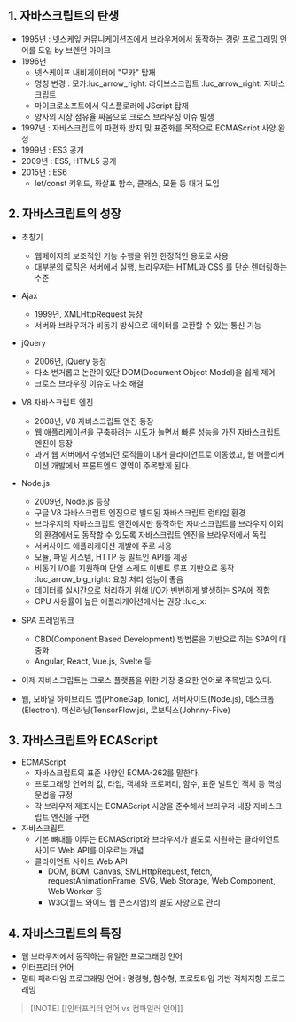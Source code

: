 
## 1. 자바스크립트의 탄생
- 1995년 : 넷스케잎 커뮤니케이션즈에서 브라우저에서 동작하는 경량 프로그래밍 언어를 도입 by 브렌던 아이크 
- 1996년
	- 넷스케이프 내비게이터에 "모카" 탑재
	- 명칭 변경 : 모카:luc_arrow_right: 라이브스크립트 :luc_arrow_right: 자바스크립트
	- 마이크로소프트에서 익스플로러에 JScript 탑재
	- 양사의 시장 점유율 싸움으로 크로스 브라우징 이슈 발생
- 1997년 : 자바스크립트의 파편화 방지 및 표준화를 목적으로 ECMAScript 사양 완성
- 1999년 : ES3 공개
- 2009년 : ES5, HTML5 공개
- 2015년 : ES6
	- let/const 키워드, 화살표 함수, 클래스, 모듈 등 대거 도입

## 2. 자바스크립트의 성장

- 초창기
	- 웹페이지의 보조적인 기능 수행을 위한 한정적인 용도로 사용
	- 대부분의 로직은 서버에서 실행, 브라우저는 HTML과 CSS 를 단순 렌더링하는 수준
- Ajax
	- 1999년, XMLHttpRequest 등장
	- 서버와 브라우저가 비동기 방식으로 데이터를 교환할 수 있는 통신 기능
- jQuery
	- 2006년, jQuery 등장
	- 다소 번거롭고 논란이 있단 DOM(Document Object Model)을 쉽게 제어
	- 크로스 브라우징 이슈도 다소 해결
- V8 자바스크립트 엔진
	- 2008년, V8 자바스크립트 엔진 등장
	- 웹 애플리케이션을 구축하려는 시도가 늘면서 빠른 성능을 가진 자바스크립트 엔진이 등장
	- 과거 웹 서버에서 수행되던 로직들이 대거 클라이언트로 이동했고, 웹 애플리케이션 개발에서 프론트엔드 영역이 주목받게 된다.
- Node.js
	- 2009년, Node.js 등장
	- 구글 V8 자바스크립트 엔진으로 빌드된 자바스크립트 런타임 환경
	- 브라우저의 자바스크립트 엔진에서만 동작하던 자바스크립트를 브라우저 이외의 환경에서도 동작할 수 있도록 자바스크립트 엔진을 브라우저에서 독립
	- 서버사이드 애플리케이션 개발에 주로 사용
	- 모듈, 파일 시스템, HTTP 등 빌트인 API를 제공
	- 비동기 I/O를 지원하며 단일 스레드 이벤트 루프 기반으로 동작 :luc_arrow_big_right: 요청 처리 성능이 좋음
	- 데이터를 실시간으로 처리하기 위해 I/O가 빈번하게 발생하는 SPA에 적합
	- CPU 사용률이 높은 애플리케이션에서는 권장 :luc_x:
- SPA 프레임워크
	- CBD(Component Based Development) 방법론을 기반으로 하는 SPA의 대중화
	- Angular, React, Vue.js, Svelte 등

- 이제 자바스크립트는 크로스 플랫폼을 위한 가장 중요한 언어로 주목받고 있다.
- 웹, 모바일 하이브리드 앱(PhoneGap, Ionic), 서버사이드(Node.js), 데스크톱(Electron), 머신러닝(TensorFlow.js), 로보틱스(Johnny-Five)

## 3. 자바스크립트와 ECAScript
- ECMAScript
	- 자바스크립트의 표준 사양인 ECMA-262를 말한다.
	- 프로그래밍 언어의 값, 타입, 객체와 프로퍼티, 함수, 표준 빌트인 객체 등 핵심 문법을 규정
	- 각 브라우저 제조사는 ECMAScript 사양을 준수해서 브라우저 내장 자바스크립트 엔진을 구현
- 자바스크립트
	- 기본 뼈대를 이루는 ECMAScript와 브라우저가 별도로 지원하는 클라이언트 사이드 Web API를 아우르는 개념
	- 클라이언트 사이드 Web API
		- DOM, BOM, Canvas, SMLHttpRequest, fetch, requestAnimationFrame, SVG, Web Storage, Web Component, Web Worker 등
		- W3C(월드 와이드 웹 콘소시엄)의 별도 사양으로 관리

## 4. 자바스크립트의 특징
- 웹 브라우저에서 동작하는 유일한 프로그래밍 언어
- 인터프리터 언어
- 멀티 패러다임 프로그래밍 언어 : 명령형, 함수형, 프로토타입 기반 객체지향 프로그래밍

> [!NOTE] [[인터프리터 언어 vs 컴파일러 언어]]


